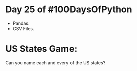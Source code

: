 # Day 25 of #100DaysOfPython

- Pandas.
- CSV Files.

# US States Game:

Can you name each and every of the US states?
